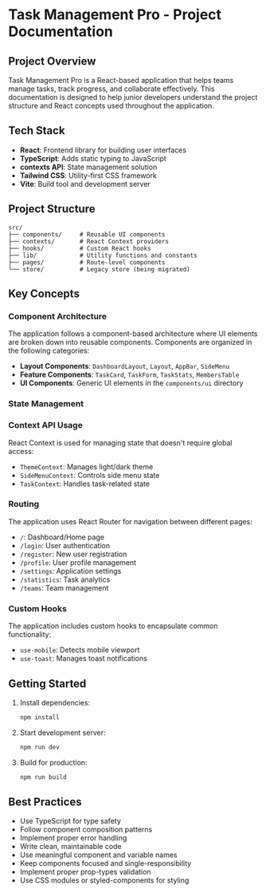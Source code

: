 # Task Management Pro - Project Documentation

## Project Overview

Task Management Pro is a React-based application that helps teams manage tasks, track progress, and collaborate effectively. This documentation is designed to help junior developers understand the project structure and React concepts used throughout the application.

## Tech Stack

- **React**: Frontend library for building user interfaces
- **TypeScript**: Adds static typing to JavaScript
- **contexts API**: State management solution
- **Tailwind CSS**: Utility-first CSS framework
- **Vite**: Build tool and development server

## Project Structure

```
src/
├── components/     # Reusable UI components
├── contexts/       # React Context providers
├── hooks/          # Custom React hooks
├── lib/            # Utility functions and constants
├── pages/          # Route-level components
└── store/          # Legacy store (being migrated)
```

## Key Concepts

### Component Architecture

The application follows a component-based architecture where UI elements are broken down into reusable components. Components are organized in the following categories:

- **Layout Components**: `DashboardLayout`, `Layout`, `AppBar`, `SideMenu`
- **Feature Components**: `TaskCard`, `TaskForm`, `TaskStats`, `MembersTable`
- **UI Components**: Generic UI elements in the `components/ui` directory

### State Management

### Context API Usage

React Context is used for managing state that doesn't require global access:

- `ThemeContext`: Manages light/dark theme
- `SideMenuContext`: Controls side menu state
- `TaskContext`: Handles task-related state

### Routing

The application uses React Router for navigation between different pages:

- `/`: Dashboard/Home page
- `/login`: User authentication
- `/register`: New user registration
- `/profile`: User profile management
- `/settings`: Application settings
- `/statistics`: Task analytics
- `/teams`: Team management

### Custom Hooks

The application includes custom hooks to encapsulate common functionality:

- `use-mobile`: Detects mobile viewport
- `use-toast`: Manages toast notifications

## Getting Started

1. Install dependencies:
   ```bash
   npm install
   ```

2. Start development server:
   ```bash
   npm run dev
   ```

3. Build for production:
   ```bash
   npm run build
   ```

## Best Practices

- Use TypeScript for type safety
- Follow component composition patterns
- Implement proper error handling
- Write clean, maintainable code
- Use meaningful component and variable names
- Keep components focused and single-responsibility
- Implement proper prop-types validation
- Use CSS modules or styled-components for styling

